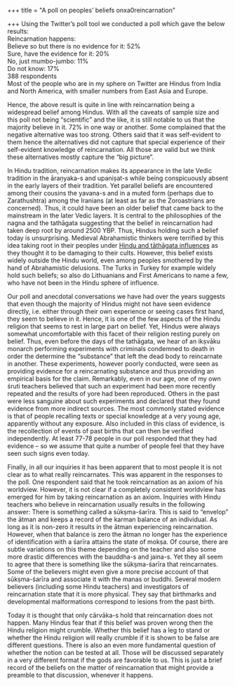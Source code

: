 +++
title = "A poll on peoples’ beliefs onxa0reincarnation"

+++
Using the Twitter’s poll tool we conducted a poll which gave the below
results:  
Reincarnation happens:  
Believe so but there is no evidence for it: 52%  
Sure, have the evidence for it: 20%  
No, just mumbo-jumbo: 11%  
Do not know: 17%  
388 respondents  
Most of the people who are in my sphere on Twitter are Hindus from India
and North America, with smaller numbers from East Asia and Europe.

Hence, the above result is quite in line with reincarnation being a
widespread belief among Hindus. With all the caveats of sample size and
this poll not being “scientific” and the like, it is still notable to us
that the majority believe in it. 72% in one way or another. Some
complained that the negative alternative was too strong. Others said
that it was self-evident to them hence the alternatives did not capture
that special experience of their self-evident knowledge of
reincarnation. All those are valid but we think these alternatives
mostly capture the “big picture”.

In Hindu tradition, reincarnation makes its appearance in the late Vedic
tradition in the āraṇyaka-s and upaniṣat-s while being conspicuously
absent in the early layers of their tradition. Yet parallel beliefs are
encountered among their cousins the yavana-s and in a muted form
(perhaps due to Zarathushtra) among the Iranians (at least as far as the
Zoroastrians are concerned). Thus, it could have been an older belief
that came back to the mainstream in the later Vedic layers. It is
central to the philosophies of the nagna and the tathāgata suggesting
that the belief in reincarnation had taken deep root by around 2500 YBP.
Thus, Hindus holding such a belief today is unsurprising. Medieval
Abrahamistic thinkers were terrified by this idea taking root in their
peoples under [Hindu and tāthāgata
influences](https://manasataramgini.wordpress.com/2012/04/01/5030/) as
they thought it to be damaging to their cults. However, this belief
exists widely outside the Hindu world, even among peoples smothered by
the hand of Abrahamistic delusions. The Turks in Turkey for example
widely hold such beliefs; so also do Lithuanians and First Americans to
name a few, who have not been in the Hindu sphere of influence.

Our poll and anecdotal conversations we have had over the years suggests
that even though the majority of Hindus might not have seen evidence
directly, i.e. either through their own experience or seeing cases first
hand, they seem to believe in it. Hence, it is one of the few aspects of
the Hindu religion that seems to rest in large part on belief. Yet,
Hindus were always somewhat uncomfortable with this facet of their
religion resting purely on belief. Thus, even before the days of the
tathāgata, we hear of an ikṣvāku monarch performing experiments with
criminals condemned to death in order the determine the “substance” that
left the dead body to reincarnate in another. These experiments, however
poorly conducted, were seen as providing evidence for a reincarnating
substance and thus providing an empirical basis for the claim.
Remarkably, even in our age, one of my own śruti teachers believed that
such an experiment had been more recently repeated and the results of
yore had been reproduced. Others in the past were less sanguine about
such experiments and declared that they found evidence from more
indirect sources. The most commonly stated evidence is that of people
recalling texts or special knowledge at a very young age, apparently
without any exposure. Also included in this class of evidence, is the
recollection of events of past births that can then be verified
independently. At least 77-78 people in our poll responded that they had
evidence – so we assume that quite a number of people feel that they
have seen such signs even today.

Finally, in all our inquiries it has been apparent that to most people
it is not clear as to what really reincarnates. This was apparent in the
responses to the poll. One respondent said that he took reincarnation as
an axiom of his worldview. However, it is not clear if a completely
consistent worldview has emerged for him by taking reincarnation as an
axiom. Inquiries with Hindu teachers who believe in reincarnation
usually results in the following answer: There is something called a
sūkṣma-śarīra. This is said to “envelop” the ātman and keeps a record
of the karman balance of an individual. As long as it is non-zero it
results in the ātman experiencing reincarnation. However, when that
balance is zero the ātman no longer has the experience of identification
with a śarīra attains the state of mokṣa. Of course, there are subtle
variations on this theme depending on the teacher and also some more
drastic differences with the bauddha-s and jaina-s. Yet they all seem to
agree that there is something like the sūkṣma-śarīra that reincarnates.
Some of the believers might even give a more precise account of that
sūkṣma-śarīra and associate it with the manas or buddhi. Several
modern believers (including some Hindu teachers) and investigators of
reincarnation state that it is more physical. They say that birthmarks
and developmental malformations correspond to lesions from the past
birth.

Today it is thought that only cārvāka-s hold that reincarnation does not
happen. Many Hindus fear that if this belief was proven wrong then the
Hindu religion might crumble. Whether this belief has a leg to stand or
whether the Hindu religion will really crumble if it is shown to be
false are different questions. There is also an even more fundamental
question of whether the notion can be tested at all. Those will be
discussed separately in a very different format if the gods are
favorable to us. This is just a brief record of the beliefs on the
matter of reincarnation that might provide a preamble to that
discussion, whenever it happens.
